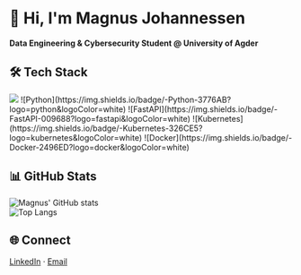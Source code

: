 # 👋 Hi, I'm Magnus Johannessen  
**Data Engineering & Cybersecurity Student @ University of Agder**

## 🛠 Tech Stack  
<img src="https://skillicons.dev/icons?i=python,fastapi,docker,kubernetes,git,linux,sqlite" />
![Python](https://img.shields.io/badge/-Python-3776AB?logo=python&logoColor=white)
![FastAPI](https://img.shields.io/badge/-FastAPI-009688?logo=fastapi&logoColor=white)
![Kubernetes](https://img.shields.io/badge/-Kubernetes-326CE5?logo=kubernetes&logoColor=white)
![Docker](https://img.shields.io/badge/-Docker-2496ED?logo=docker&logoColor=white)

<!-- ## 🚀 Projects -->  


## 📊 GitHub Stats  
![Magnus' GitHub stats](https://github-readme-stats.vercel.app/api?username=magnusjoh03&show_icons=true&theme=default)  
![Top Langs](https://github-readme-stats.vercel.app/api/top-langs/?username=magnusjoh03&layout=compact)  

## 🌐 Connect  
[LinkedIn](https://linkedin.com/in/magnus-johannessen-989855329) · [Email](mailto:magnusjoh03@gmail.com)
